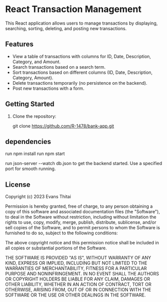 # React Transaction Management

This React application allows users to manage transactions by displaying, searching, sorting, deleting, and posting new transactions.

## Features

- View a table of transactions with columns for ID, Date, Description, Category, and Amount.
- Search transactions based on a search term.
- Sort transactions based on different columns (ID, Date, Description, Category, Amount).
- Delete transactions temporarily (no persistence on the backend).
- Post new transactions with a form.

## Getting Started

1. Clone the repository:

  
   git clone https://github.com/R-1478/bank-app.git
   

## dependencies 
run npm install
run npm start

run json-server --watch db.json to get the backend started. Use a specified port for smooth running.

## License
Copyright (c) 2023 Evans Thitai

Permission is hereby granted, free of charge, to any person obtaining a copy
of this software and associated documentation files (the "Software"), to deal
in the Software without restriction, including without limitation the rights
to use, copy, modify, merge, publish, distribute, sublicense, and/or sell
copies of the Software, and to permit persons to whom the Software is
furnished to do so, subject to the following conditions:

The above copyright notice and this permission notice shall be included in all
copies or substantial portions of the Software.

THE SOFTWARE IS PROVIDED "AS IS", WITHOUT WARRANTY OF ANY KIND, EXPRESS OR
IMPLIED, INCLUDING BUT NOT LIMITED TO THE WARRANTIES OF MERCHANTABILITY,
FITNESS FOR A PARTICULAR PURPOSE AND NONINFRINGEMENT. IN NO EVENT SHALL THE
AUTHORS OR COPYRIGHT HOLDERS BE LIABLE FOR ANY CLAIM, DAMAGES OR OTHER
LIABILITY, WHETHER IN AN ACTION OF CONTRACT, TORT OR OTHERWISE, ARISING FROM,
OUT OF OR IN CONNECTION WITH THE SOFTWARE OR THE USE OR OTHER DEALINGS IN THE
SOFTWARE.

